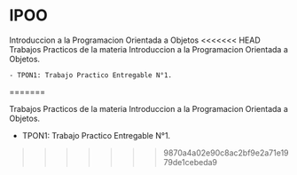 # IPOO
Introduccion a la Programacion Orientada a Objetos
<<<<<<< HEAD
    Trabajos Practicos de la materia Introduccion a la Programacion Orientada a Objetos.

    - TPON1: Trabajo Practico Entregable N°1.
=======

  Trabajos Practicos de la materia Introduccion a la Programacion Orientada a Objetos.

  - TPON1: Trabajo Practico Entregable N°1.
>>>>>>> 9870a4a02e90c8ac2bf9e2a71e1979de1cebeda9
